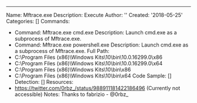 ---
Name: Mftrace.exe
Description: Execute
Author: ''
Created: '2018-05-25'
Categories: []
Commands:
  - Command: Mftrace.exe cmd.exe
    Description: Launch cmd.exe as a subprocess of Mftrace.exe.
  - Command: Mftrace.exe powershell.exe
    Description: Launch cmd.exe as a subprocess of Mftrace.exe.
Full Path:
  - C:\Program Files (x86)\Windows Kits\10\bin\10.0.16299.0\x86
  - C:\Program Files (x86)\Windows Kits\10\bin\10.0.16299.0\x64
  - C:\Program Files (x86)\Windows Kits\10\bin\x86
  - C:\Program Files (x86)\Windows Kits\10\bin\x64
Code Sample: []
Detection: []
Resources:
  - https://twitter.com/0rbz_/status/988911181422186496 (Currently not accessible)
Notes: Thanks to fabrizio - @0rbz_
